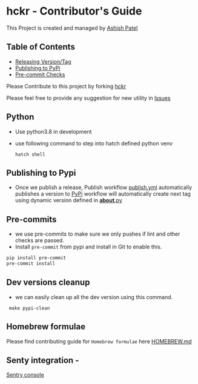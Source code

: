 # hckr - Contributor's Guide

This Project is created and managed by [Ashish Patel](http://pateash.in/)

## Table of Contents

- [Releasing Version/Tag](#releasing-versiontag)
- [Publishing to PyPi](#publishing-to-pypi)
- [Pre-commit Checks](#pre-commits)

Please Contribute to this project by forking [hckr](https://github.com/hckr-cli/hckr/)

Please feel free to provide any suggestion for new utility in [Issues](https://github.com/hckr-cli/hckr/issues)

## Python 
* Use python3.8 in development
* use following command to step into hatch defined python venv
  
  `` hatch shell `` 

## Publishing to Pypi
* Once we publish a release, Publish workflow [publish.yml](.github%2Fworkflows%2Fpublish.yml) automatically publishes a version to  [PyPi](https://pypi.org/p/hckr)
workflow will automatically create next tag using dynamic version defined in [__about__.py](src%2Fhckr%2F__about__.py)

## Pre-commits
* we use pre-commits to make sure we only pushes if lint and other checks are passed.
* Install `pre-commit` from pypi and install in Git to enable this.
```bash 
pip install pre-commit
pre-commit install
```

## Dev versions cleanup
* we can easily clean up all the dev version using this command.
```shell
 make pypi-clean
```

## Homebrew formulae
Please find contributing guide for `Homebrew formulae` here [HOMEBREW.md](HOMEBREW.md)


## Senty integration -
[Sentry console](https://hckr-cli.sentry.io/projects/hckr/?project=4507910060572672)
